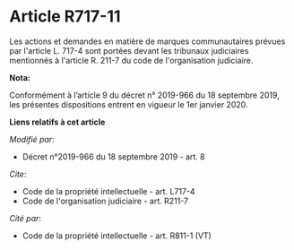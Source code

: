 # Article R717-11

Les actions et demandes en matière de marques communautaires prévues par l'article L. 717-4 sont portées devant les
tribunaux judiciaires mentionnés à l'article R. 211-7 du code de l'organisation judiciaire.

**Nota:**

Conformément à l’article 9 du décret n° 2019-966 du 18 septembre 2019, les présentes dispositions entrent en vigueur le 1er
janvier 2020.

**Liens relatifs à cet article**

_Modifié par_:

  - Décret n°2019-966 du 18 septembre 2019 - art. 8

_Cite_:

  - Code de la propriété intellectuelle - art. L717-4
  - Code de l'organisation judiciaire - art. R211-7

_Cité par_:

  - Code de la propriété intellectuelle - art. R811-1 (VT)
